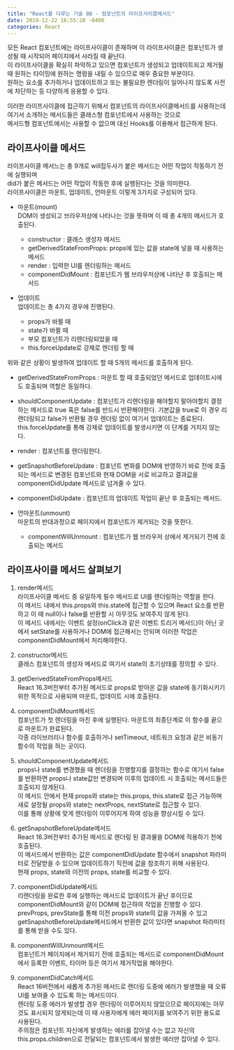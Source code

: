 ```yaml
---
title: "React를 다루는 기술 08 - 컴포넌트의 라이프사이클메서드"
date: 2019-12-22 16:55:28 -0400
categories: React 
---
```


모든 React 컴포넌트에는 라이프사이클이 존재하며 이 라이프사이클은 컴포넌트가 생성될 때 시작되어 페이지에서 사라질 때 끝난다.  
이 라이프사이클을 확실히 파악하고 있으면 컴포넌트가 생성되고 업데이트되고 제거될 때 원하는 타이밍에 원하는 명령을 내릴 수 있으므로 매우 중요한 부분이다.  
원하는 요소를 추가하거나 업데이트하고 또는 불필요한 렌더링이 일어나지 않도록 사전에 차단하는 등 다양하게 응용할 수 있다.  

이러한 라이프사이클에 접근하기 위해서 컴포넌트의 라이프사이클메서드를 사용하는데 여기서 소개하는 메서드들은 클래스형 컴포넌트에서 사용하는 것으로  
메서드형 컴포넌트에서는 사용할 수 없으며 대신 Hooks를 이용해서 접근하게 된다.  

라이프사이클 메서드
------------------------------
라이프사이클 메서느는 총 9개로 will접두사가 붙은 메서드는 어떤 작업이 작동하기 전에 실행되며  
did가 붙은 메서드는 어떤 작업이 작동한 후에 실행된다는 것을 의미한다.  
라이프사이클은 마운트, 업데이트, 언마운트 이렇게 3가지로 구성되어 있다.  

* 마운트(mount)  
DOM이 생성되고 브라우저상에 나타나는 것을 뜻하며 이 때 총 4개의 메서드가 호출된다.  
  * constructor : 클래스 생성자 메서드  
  * getDerivedStateFromProps: props에 있는 값을 state에 넣을 때 사용하는 메서드  
  * render : 입력한 UI를 렌더링하는 메서드  
  * componentDidMount : 컴포넌트가 웹 브라우저상에 나타난 후 호출되는 메서드   

* 업데이트  
업데이트는 총 4가지 경우에 진행된다.  
  * props가 바뀔 때  
  * state가 바뀔 때  
  * 부모 컴포넌트가 리렌더링되었을 때  
  * this.forceUpdate로 강제로 렌더링 할 때  

위와 같은 상황이 발생하여 업데이트 할 때 5개의 메서드를 호출하게 된다.  
  * getDerivedStateFromProps : 마운트 할 때 호출되었던 메서드로 업데이트시에도 호출되며 역할은 동일하다.  
  * shouldComponentUpdate : 컴포넌트가 리렌더링을 해야할지 말아야할지 결정하는 메서드로 true 혹은 false를 반드시 반환해야한다. 기본값을 true로 이 경우 리렌더링되고 false가 반환될 경우 렌더링 없이 여기서 업데이트는 종료된다.  
  this.forceUpdate를 통해 강제로 업데이트를 발생시키면 이 단계를 거치지 않는다.  
  * render : 컴포넌트를 렌더링한다.  
  * getSnapshotBeforeUpdate : 컴포넌트 변화를 DOM에 반영하기 바로 전에 호출되는 메서드로 변경된 컴포넌트와 현재 DOM을 서로 비교하고 결과값을 componentDidUpdate 메서드로 넘겨줄 수 있다.  
  * componentDidUpdate : 컴포넌트의 업데이트 작업이 끝난 후 호출되는 메서드.  

* 언마운트(unmount)  
마운트의 반대과정으로 페이지에서 컴포넌트가 제거되는 것을 뜻한다.  
  * componentWillUnmount : 컴포넌트가 웹 브라우저 상에서 제거되기 전에 호출되는 메서드  


라이프사이클 메서드 살펴보기
-------------------------------------
1. render메서드  
라이프사이클 메서드 중 유일하게 필수 메서드로 UI를 렌더링하는 역할을 한다.  
이 메서드 내에서 this.props와 this.state에 접근할 수 있으며 React 요소를 반환하고 이 때 null이나 false를 반환할 시 아무것도 보여주지 않게 된다.  
이 메서드 내에서는 이벤트 설정(onClick과 같은 이벤트 트리거 메서드)이 아닌 곳에서 setState를 사용하거나 DOM에 접근해서는 안되며 이러한 작업은 componentDidMount에서 처리해야한다.  

2. constructor메서드  
클래스 컴포넌트의 생성자 메서드로 여기서 state의 초기상태를 정의할 수 있다.  

3. getDerivedStateFromProps메서드  
React 16.3버전부터 추가된 메서드로 props로 받아온 값을 state에 동기화시키기 위한 목적으로 사용되며 마운트, 업데이트 시에 호출된다.  

4. componentDidMount메서드  
컴포넌트가 첫 렌더링을 마친 후에 실행된다. 마운트의 최종단계로 이 함수를 끝으로 마운트가 완료된다.  
각종 라이브러리나 함수를 호출하거나 setTimeout, 네트워크 요청과 같은 비동기 함수의 작업을 하는 곳이다.  

5. shouldComponentUpdate메서드  
props나 state를 변경했을 때 렌더링을 진행할지를 결정하는 함수로 여기서 false를 반환하면 props나 state값만 변경되며 이후의 업데이트 시 호출되는 메서드들은 호출되지 않게된다.  
이 메서드 안에서 현재 props와 state는 this.props, this.state로 접근 가능하며 새로 설정될 props와 state는 nextProps, nextState로 접근할 수 있다.  
이를 통해 상황에 맞게 렌더링이 이루어지게 하여 성능을 향상시킬 수 있다.  

6. getSnapshotBeforeUpdate메서드  
React 16.3버전부터 추가된 메서드로 렌더링 된 결과물을 DOM에 적용하기 전에 호출된다.  
이 메서드에서 반환하는 값은 componentDidUpdate 함수에서 snapshot 파라미터로 전달받을 수 있으며 업데이트하기 직전에 값을 참조하기 위해 사용된다.  
현재 props, state와 이전의 props, state를 비교할 수 있다.  

7. componentDidUpdate메서드  
리렌더링을 완료한 후에 실행하는 메서드로 업데이트가 끝난 후이므로 componentDidMount와 같이 DOM에 접근하여 작업을 진행할 수 있다.  
prevProps, prevState를 통해 이전 props와 state의 값을 가져올 수 있고 getSnapshotBeforeUpdate메서드에서 반환한 값이 있다면 snapshot 파라미터를 통해 받을 수도 있다.  

8. componentWillUnmount메서드  
컴포넌트가 페이지에서 제거되기 전에 호출되는 메서드로 componentDidMount에서 등록한 이벤트, 타이머 등은 여기서 제거작업을 해야한다.  

9. componentDidCatch메서드  
React 16버전에서 새롭게 추가된 메서드로 렌더링 도중에 에러가 발생했을 때 오류 UI를 보여줄 수 있도록 하는 메서드이다.  
렌더링 도중 에러가 발생할 경우 렌더링이 이루어지지 않았으므로 페이지에는 아무것도 표시되지 않게되는데 이 때 사용자에게 에러 페이지를 보여주기 위한 용도로 사용된다.  
주의점은 컴포넌트 자신에게 발생하는 에러를 잡아낼 수는 없고 자신의 this.props.children으로 전달되는 컴포넌트에서 발생한 에러만 잡아낼 수 있다.  


